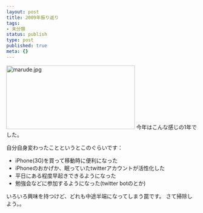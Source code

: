 ```yaml
---
layout: post
title: 2009年振り返り
tags:
- 未分類
status: publish
type: post
published: true
meta: {}
---
```

<span class="mt-enclosure mt-enclosure-image" style="display: inline;"><img alt="marude.jpg" src="http://wo.skr.jp/images/uploads/marude.jpg" width="339" height="168" class="mt-image-none" style="" /></span>
今年はこんな感じの1年でした。

自分自身変わったことというとこのぐらいです：

<ul>
<li>iPhone(3G)を買って移動時に便利になった</li>
<li>iPhoneのおかげか、眠っていたtwitterアカウントが活性化した</li>
<li>平日にある程度早起きできるようになった</li>
<li>勉強会などに参加するようになった(twitter botのとか)</li>
</ul>

いろいろ興味を持つけど、どれも中途半端になってしまう罠です。
さて掃除しよう。。
